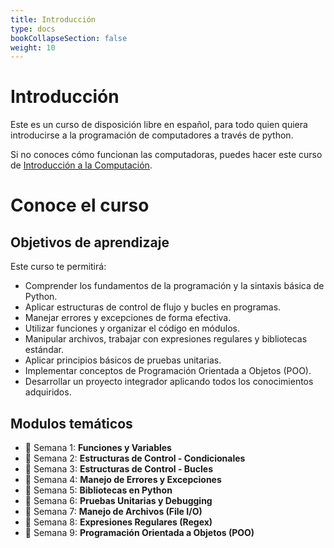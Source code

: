 ```yaml
---
title: Introducción
type: docs
bookCollapseSection: false
weight: 10
---
```


# Introducción

Este es un curso de disposición libre en español, para todo quien quiera introducirse a la programación  de computadores a través de python.

Si no conoces cómo funcionan las computadoras, puedes hacer este curso de [Introducción a la Computación](/curso-introduccion-computacion).

# Conoce el curso

## Objetivos de aprendizaje

Este curso te permitirá:

- Comprender los fundamentos de la programación y la sintaxis básica de Python.  
- Aplicar estructuras de control de flujo y bucles en programas.  
- Manejar errores y excepciones de forma efectiva.  
- Utilizar funciones y organizar el código en módulos.  
- Manipular archivos, trabajar con expresiones regulares y bibliotecas estándar.  
- Aplicar principios básicos de pruebas unitarias.  
- Implementar conceptos de Programación Orientada a Objetos (POO).  
- Desarrollar un proyecto integrador aplicando todos los conocimientos adquiridos.  


## Modulos temáticos

- 📅 Semana 1: **Funciones y Variables**
- 📅 Semana 2: **Estructuras de Control - Condicionales**
- 📅 Semana 3: **Estructuras de Control - Bucles**
- 📅 Semana 4: **Manejo de Errores y Excepciones**
- 📅 Semana 5: **Bibliotecas en Python**
- 📅 Semana 6: **Pruebas Unitarias y Debugging**
- 📅 Semana 7: **Manejo de Archivos (File I/O)**
- 📅 Semana 8: **Expresiones Regulares (Regex)**
- 📅 Semana 9: **Programación Orientada a Objetos (POO)**
